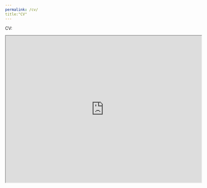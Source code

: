 ```yaml
---
permalink: /cv/
title:"CV"
---
```


CV: 
<iframe src="https://drive.google.com/file/d/1wAR5i_qpGHKUZCExX4O9qdxA0r6PBuhF/preview" width="640" height="480" allow="autoplay"></iframe>
